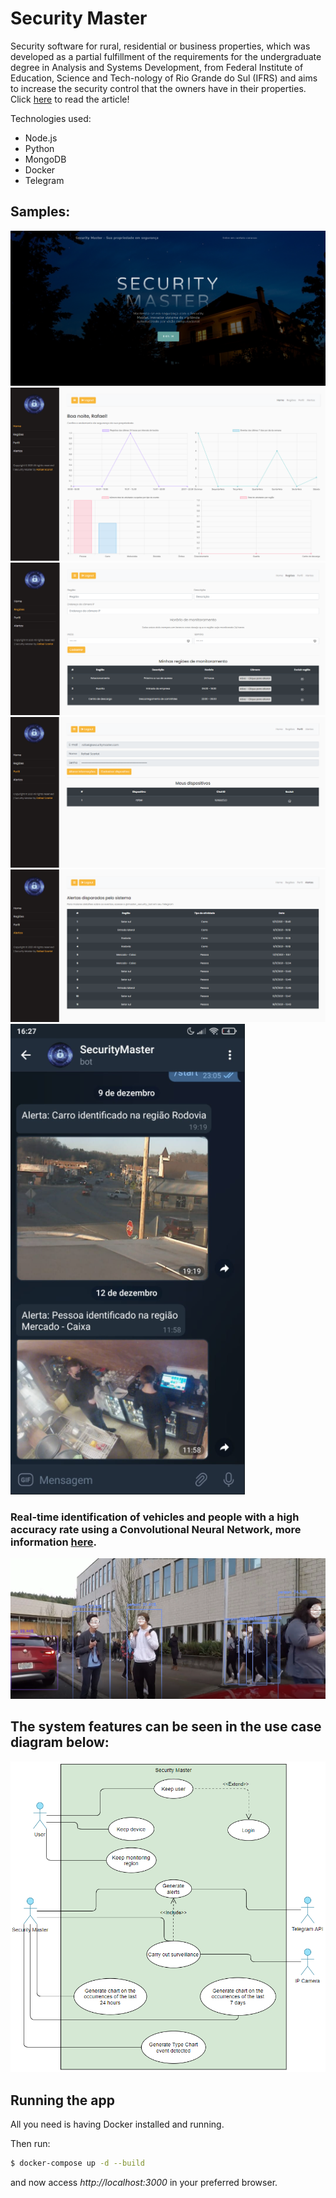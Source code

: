 # Security Master

Security software for rural, residential or business properties, which was developed as a partial fulfillment of the requirements for the undergraduate degree in Analysis and Systems Development, from Federal Institute of Education, Science and Tech-nology of Rio Grande do Sul (IFRS) and aims to increase the security control that the owners have in their properties. Click <a href="https://docs.google.com/document/d/1hbUs30B3wBhGEHl1hm2ims1H8KTSsusbb0jeCRtRAlc/edit?usp=sharing">here</a> to read the article!

Technologies used:
  - Node.js
  - Python
  - MongoDB
  - Docker
  - Telegram

## Samples:
<img src="https://github.com/rafaelscariot/security-master/blob/main/src/app/public/img/Screenshot_3.png" />
<img src="https://github.com/rafaelscariot/security-master/blob/main/src/app/public/img/Screenshot_10.png" />
<img src="https://github.com/rafaelscariot/security-master/blob/main/src/app/public/img/Screenshot_6.png" />
<img src="https://github.com/rafaelscariot/security-master/blob/main/src/app/public/img/Screenshot_8.png" />
<img src="https://github.com/rafaelscariot/security-master/blob/main/src/app/public/img/Screenshot_9.png" />
<img src="https://github.com/rafaelscariot/security-master/blob/main/src/app/public/img/Screenshot_7.png" />

### Real-time identification of vehicles and people with a high accuracy rate using a Convolutional Neural Network, more information <a href="https://github.com/rafaelscariot/detect-people-and-vehicles">here</a>.

<img src="https://github.com/rafaelscariot/detect-people-and-vehicles/blob/master/src/resources/result.png" />

## The system features can be seen in the use case diagram below:

<img src="https://github.com/rafaelscariot/security-master/blob/main/src/app/public/img/usecases.png" />

## Running the app

All you need is having Docker installed and running.

Then run:

```bash
$ docker-compose up -d --build
```

and now access _http://localhost:3000_ in your preferred browser.
